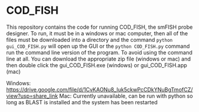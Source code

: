 # COD_FISH

This repository contains the code for running COD_FISH, the smFISH probe designer. To run, it must be in a windows or mac computer, then all of the files must be downloaded into a directory and the command `python gui_COD_FISH.py` will open up the GUI or the `python COD_FISH.py` command run the command line version of the program. To avoid using the command line at all. You can download the appropriate zip file (windows or mac) and then double click the gui_COD_FISH.exe (windows) or gui_COD_FISH.app (mac)

Windows:
https://drive.google.com/file/d/1CvKAONu8_Iuk5ckwPcCDkYNuBgTmofCZ/view?usp=share_link
Mac:
Currently unavailable, can be run with python so long as BLAST is installed and the system has been restarted
